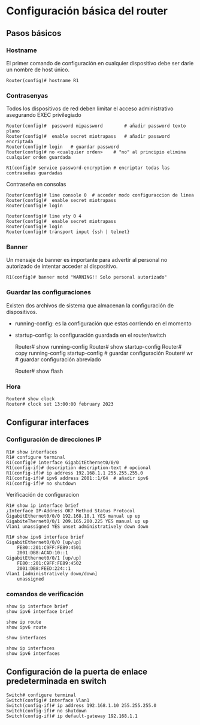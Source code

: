 # Configuración básica del router

## Pasos básicos

### Hostname

El primer comando de configuración en cualquier dispositivo debe ser darle un nombre de host único. 

    Router(config)# hostname R1

### Contrasenyas

Todos los dispositivos de red deben limitar el acceso administrativo asegurando EXEC privilegiado

    Router(config)#  password mipassword        # añadir password texto plano
    Router(config)#  enable secret miotrapass   # añadir password encriptada
    Router(config)# login   # guardar password
    Router(config)# no <cualquier orden>    # "no" al principio elimina cualquier orden guardada

    R1(config)# service password-encryption # encriptar todas las contraseñas guardadas

Contraseña en consolas

    Router(config)# line console 0  # acceder modo configuraccion de linea
    Router(config)#  enable secret miotrapass   
    Router(config)# login   

    Router(config)# line vty 0 4
    Router(config)#  enable secret miotrapass   
    Router(config)# login   
    Router(config)# transport input {ssh | telnet} 

### Banner

Un mensaje de banner es importante para advertir al personal no autorizado de intentar acceder al dispositivo.

    R1(config)# banner motd "WARNING!! Solo personal autorizado"

### Guardar las configuraciones

Existen dos archivos de sistema que almacenan la configuración de dispositivos.

- running-config: es la configuración que estas corriendo en el momento
- startup-config: la configuración guardada en el router/switch

    Router# show running-config
    Router# show startup-config
    Router# copy running-config startup-config  # guardar configuración
    Router# wr  # guardar configuración abreviado

    Router# show flash

### Hora

    Router# show clock
    Router# clock set 13:00:00 february 2023


## Configurar interfaces

### Configuración de direcciones IP

    R1# show interfaces
    R1# configure terminal 
    R1(config)# interface GigabitEthernet0/0/0
    R1(config-if)# description description-text # opcional
    R1(config-if)# ip address 192.168.1.1 255.255.255.0
    R1(config-if)# ipv6 address 2001::1/64  # añadir ipv6
    R1(config-if)# no shutdown

Verificación de configuracion

    R1# show ip interface brief
    ¿Interface IP-Address OK? Method Status Protocol 
    GigabitEthernet0/0/0 192.168.10.1 YES manual up up 
    GigabiteThernet0/0/1 209.165.200.225 YES manual up up 
    Vlan1 unassigned YES unset administratively down down 

    R1# show ipv6 interface brief
    GigabitEthernet0/0/0 [up/up]
        FE80::201:C9FF:FE89:4501
        2001:DB8:ACAD:10::1
    GigabitEthernet0/0/1 [up/up]
        FE80::201:C9FF:FE89:4502
        2001:DB8:FEED:224::1
    Vlan1 [administratively down/down]
        unassigned 

### comandos de verificación

    show ip interface brief
    show ipv6 interface brief

    show ip route
    show ipv6 route

    show interfaces

    show ip interfaces
    show ipv6 interfaces

## Configuración de la puerta de enlace predeterminada en switch

    Switch# configure terminal
    Switch(config)# interface Vlan1
    Switch(config-if)# ip address 192.168.1.10 255.255.255.0
    Switch(config-if)# no shutdown
    Switch(config-if)# ip default-gateway 192.168.1.1